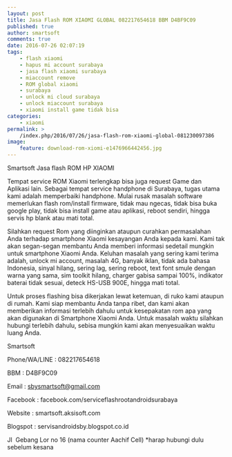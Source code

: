 ```yaml
---
layout: post
title: Jasa Flash ROM XIAOMI GLOBAL 082217654618 BBM D4BF9C09
published: true
author: smartsoft
comments: true
date: 2016-07-26 02:07:19
tags:
    - flash xiaomi
    - hapus mi account surabaya
    - jasa flash xiaomi surabaya
    - miaccount remove
    - ROM global xiaomi
    - surabaya
    - unlock mi cloud surabaya
    - unlock miaccount surabaya
    - xiaomi install game tidak bisa
categories:
    - xiaomi
permalink: >
    /index.php/2016/07/26/jasa-flash-rom-xiaomi-global-081230097386
image:
    feature: download-rom-xiomi-e1476966442456.jpg
---
```

Smartsoft Jasa flash ROM HP XIAOMI

Tempat service ROM Xiaomi terlengkap bisa juga request Game dan Aplikasi lain. Sebagai tempat service handphone di Surabaya, tugas utama kami adalah memperbaiki handphone. Mulai rusak masalah software  memerlukan flash rom/install firmware, tidak mau ngecas, tidak bisa buka google play, tidak bisa install game atau aplikasi, reboot sendiri, hingga servis hp blank atau mati total.

Silahkan request Rom yang diinginkan ataupun curahkan permasalahan Anda terhadap smartphone Xiaomi kesayangan Anda kepada kami. Kami tak akan segan-segan membantu Anda memberi informasi sedetail mungkin untuk smartphone Xiaomi Anda. Keluhan masalah yang sering kami terima adalah, unlock mi account, masalah 4G, banyak iklan, tidak ada bahasa Indonesia, sinyal hilang, sering lag, sering reboot, text font smule dengan warna yang sama, sim toolkit hilang, charger gabisa sampai 100%, indikator baterai tidak sesuai, deteck HS-USB 900E, hingga mati total.

Untuk proses flashing bisa dikerjakan lewat ketemuan, di ruko kami ataupun di rumah. Kami siap membantu Anda tanpa ribet, dan kami akan memberikan informasi terlebih dahulu untuk kesepakatan rom apa yang akan digunakan di Smartphone Xiaomi Anda. Untuk masalah waktu silahkan hubungi terlebih dahulu, sebisa mungkin kami akan menyesuaikan waktu luang Anda.

Smartsoft

Phone/WA/LINE : 082217654618
  
BBM : D4BF9C09
  
Email : sbysmartsoft@gmail.com
  
Facebook : facebook.com/serviceflashrootandroidsurabaya
  
Website : smartsoft.aksisoft.com
  
Blogspot : servisandroidsby.blogspot.co.id
  
Jl  Gebang Lor no 16 (nama counter Aachif Cell) *harap hubungi dulu sebelum kesana